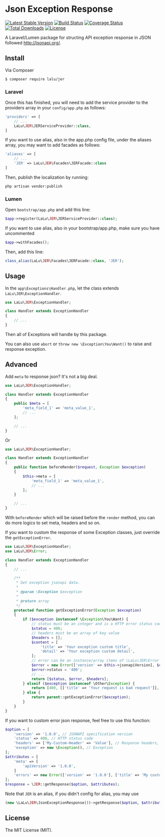 # Json Exception Response

[![Latest Stable Version](https://img.shields.io/packagist/v/lalu/jer.svg)](https://packagist.org/packages/lalu/jer) [![Build Status](https://travis-ci.org/thanh-taro/lalu-jer.svg?branch=master)](https://travis-ci.org/thanh-taro/lalu-jer) [![Coverage Status](https://coveralls.io/repos/github/thanh-taro/lalu-jer/badge.svg?brand=master)](https://coveralls.io/github/thanh-taro/lalu-jer?brand=master) [![Total Downloads](https://poser.pugx.org/lalu/jer/downloads)](https://packagist.org/packages/lalu/jer) [![License](https://poser.pugx.org/lalu/jer/license)](https://packagist.org/packages/lalu/jer)

A Laravel/Lumen package for structing API exception response in JSON followed <http://jsonapi.org/>.

## Install

Via Composer

```bash
$ composer require lalu/jer
```

### Laravel

Once this has finished, you will need to add the service provider to the providers array in your `config/app.php` as follows:

```php
'providers' => [
    // ...
    LaLu\JER\JERServiceProvider::class,
]
```

If you want to use alias, also in the app.php config file, under the aliases array, you may want to add facades as follows:

```php
'aliases' => [
    // ...
    'JER' => LaLu\JER\Facades\JERFacade::class
]
```

Then, publish the localization by running:

```bash
php artisan vendor:publish
```

### Lumen

Open `bootstrap/app.php` and add this line:

```php
$app->register(LaLu\JER\JERServiceProvider::class);
```

If you want to use alias, also in your bootstrap/app.php, make sure you have uncommented

```php
$app->withFacades();
```

Then, add this line:

```php
class_alias(LaLu\JER\Facades\JERFacade::class, 'JER');
```


## Usage

In the `app\Exceptions\Handler.php`, let the class extends `LaLu\JER\ExceptionHandler`.

```php
use LaLu\JER\ExceptionHandler;

class Handler extends ExceptionHandler
{
    // ...
}
```

Then all of Exceptions will handle by this package.

You can also use `abort` or `throw new \Exception\You\Want()` to raise and response exception.

## Advanced

Add `meta` to response json? It's not a big deal.

```php
use LaLu\JER\ExceptionHandler;

class Handler extends ExceptionHandler
{
    public $meta = [
        'meta_field_1' => 'meta_value_1',
        // ...
    ];

    // ...
}
```


Or


```php
use LaLu\JER\ExceptionHandler;

class Handler extends ExceptionHandler
{
    public function beforeRender($request, Exception $exception)
    {
        $this->meta = [
            'meta_field_1' => 'meta_value_1',
            // ...
        ];
    }

    // ...
}
```

With `beforeRender` which will be raised before the `render` method, you can do more logics to set meta, headers and so on.


If you want to custom the response of some Exception classes, just override the `getExceptionError`.

```php
use LaLu\JER\ExceptionHandler;
use LaLu\JER\Error;

class Handler extends ExceptionHandler
{
    // ...

    /**
     * Get exception jsonapi data.
     *
     * @param \Exception $exception
     *
     * @return array
     */
    protected function getExceptionError(Exception $exception)
    {
        if ($exception instanceof \Exception\You\Want) {
            // status must be an integer and is a HTTP error status code
            $status = 400;
            // headers must be an array of key value
            $headers = [];
            $content = [
                'title' => 'Your exception custom title',
                'detail' => 'Your exception custom detail',
            ];
            // error can be an instance/array items of \LaLu\JER\Error or array of error array
            $error = new Error(['version' => $this->jsonapiVersion], $content);
            $error->status = '400';
            // ...
            return [$status, $error, $headers];
        } elseif ($exception instanceof \Other\Exception) {
            return [400, [['title' => 'Your request is bad request']], []];
        } else {
            return parent::getExceptionError($exception);
        }
    }
}
```

If you want to custom error json response, feel free to use this function:

```php
$option = [
    'version' => '1.0.0', // JSONAPI specification version
    'status' => 400, // HTTP status code
    'headers' => ['My-Custom-Header' => 'Value'], // Response headers,
    'exception' => new \Exception(), // Exception
];
$attributes = [
    'meta' => [
        'apiVersion' => '1.0.0',
    ]
    'errors' => new Error(['version' => '1.0.0'], ['title' => 'My custom error', 'detail' => 'This is an error response']), // Error content
];
$response = \JER::getResponse($option, $attributes);
```

Note that `JER` is an alias, if you didn't config for alias, you may use

```php
(new \LaLu\JER\JsonExceptionResponse())->getResponse($option, $attributes);
```


## License

The MIT License (MIT).
